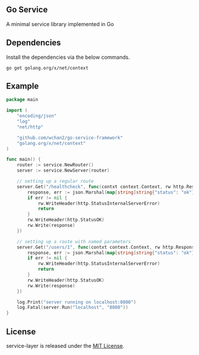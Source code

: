 ## Go Service

A minimal service library implemented in Go

## Dependencies

Install the dependencies via the below commands.

	go get golang.org/x/net/context

## Example

```go
package main

import (
	"encoding/json"
	"log"
	"net/http"

	"github.com/wchan2/go-service-framework"
	"golang.org/x/net/context"
)

func main() {
	router := service.NewRouter()
	server := service.NewServer(router)

	// setting up a regular route
	server.Get("/healthcheck", func(contxt context.Context, rw http.ResponseWriter, req *http.Request) {
		response, err := json.Marshal(map[string]string{"status": "ok"})
		if err != nil {
			rw.WriteHeader(http.StatusInternalServerError)
			return
		}
		rw.WriteHeader(http.StatusOK)
		rw.Write(response)
	})

	// setting up a route with named parameters
	server.Get("/users/1", func(contxt context.Context, rw http.ResponseWriter, req *http.Request) {
		response, err := json.Marshal(map[string]string{"status": "ok"})
		if err != nil {
			rw.WriteHeader(http.StatusInternalServerError)
			return
		}
		rw.WriteHeader(http.StatusOK)
		rw.Write(response)
	})

	log.Print("server running on localhost:8080")
	log.Fatal(server.Run("localhost", "8080"))
}

```

## License

service-layer is released under the [MIT License](http://www.opensource.org/licenses/MIT).

